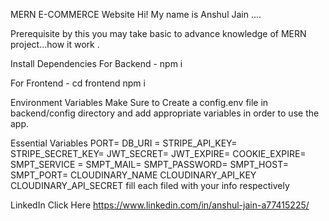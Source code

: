 MERN E-COMMERCE Website
Hi! My name is Anshul Jain ....

Prerequisite
by this you may take basic to advance knowledge of MERN project...how it work .

Install Dependencies
For Backend - npm i

For Frontend - cd frontend  npm i

Environment Variables
Make Sure to Create a config.env file in backend/config directory and add appropriate variables in order to use the app.

Essential Variables PORT= DB_URI = STRIPE_API_KEY= STRIPE_SECRET_KEY= JWT_SECRET= JWT_EXPIRE= COOKIE_EXPIRE= SMPT_SERVICE = SMPT_MAIL= SMPT_PASSWORD= SMPT_HOST= SMPT_PORT= CLOUDINARY_NAME CLOUDINARY_API_KEY CLOUDINARY_API_SECRET fill each filed with your info respectively

LinkedIn Click Here https://www.linkedin.com/in/anshul-jain-a77415225/
